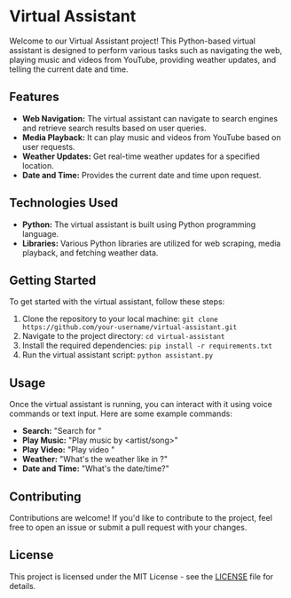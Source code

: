 # Virtual Assistant

Welcome to our Virtual Assistant project! This Python-based virtual assistant is designed to perform various tasks such as navigating the web, playing music and videos from YouTube, providing weather updates, and telling the current date and time.

## Features

- **Web Navigation:** The virtual assistant can navigate to search engines and retrieve search results based on user queries.
- **Media Playback:** It can play music and videos from YouTube based on user requests.
- **Weather Updates:** Get real-time weather updates for a specified location.
- **Date and Time:** Provides the current date and time upon request.

## Technologies Used

- **Python:** The virtual assistant is built using Python programming language.
- **Libraries:** Various Python libraries are utilized for web scraping, media playback, and fetching weather data.

## Getting Started

To get started with the virtual assistant, follow these steps:

1. Clone the repository to your local machine: `git clone https://github.com/your-username/virtual-assistant.git`
2. Navigate to the project directory: `cd virtual-assistant`
3. Install the required dependencies: `pip install -r requirements.txt`
4. Run the virtual assistant script: `python assistant.py`

## Usage

Once the virtual assistant is running, you can interact with it using voice commands or text input. Here are some example commands:

- **Search:** "Search for <query>"
- **Play Music:** "Play music by <artist/song>"
- **Play Video:** "Play video <video-title>"
- **Weather:** "What's the weather like in <city>?"
- **Date and Time:** "What's the date/time?"

## Contributing

Contributions are welcome! If you'd like to contribute to the project, feel free to open an issue or submit a pull request with your changes.

## License

This project is licensed under the MIT License - see the [LICENSE](LICENSE) file for details.
